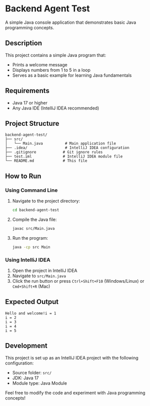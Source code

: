 # Backend Agent Test

A simple Java console application that demonstrates basic Java programming concepts.

## Description

This project contains a simple Java program that:
- Prints a welcome message
- Displays numbers from 1 to 5 in a loop
- Serves as a basic example for learning Java fundamentals

## Requirements

- Java 17 or higher
- Any Java IDE (IntelliJ IDEA recommended)

## Project Structure

```
backend-agent-test/
├── src/
│   └── Main.java          # Main application file
├── .idea/                 # IntelliJ IDEA configuration
├── .gitignore            # Git ignore rules
├── test.iml              # IntelliJ IDEA module file
└── README.md             # This file
```

## How to Run

### Using Command Line

1. Navigate to the project directory:
   ```bash
   cd backend-agent-test
   ```

2. Compile the Java file:
   ```bash
   javac src/Main.java
   ```

3. Run the program:
   ```bash
   java -cp src Main
   ```

### Using IntelliJ IDEA

1. Open the project in IntelliJ IDEA
2. Navigate to `src/Main.java`
3. Click the run button or press `Ctrl+Shift+F10` (Windows/Linux) or `Cmd+Shift+R` (Mac)

## Expected Output

```
Hello and welcome!i = 1
i = 2
i = 3
i = 4
i = 5
```

## Development

This project is set up as an IntelliJ IDEA project with the following configuration:
- Source folder: `src/`
- JDK: Java 17
- Module type: Java Module

Feel free to modify the code and experiment with Java programming concepts!